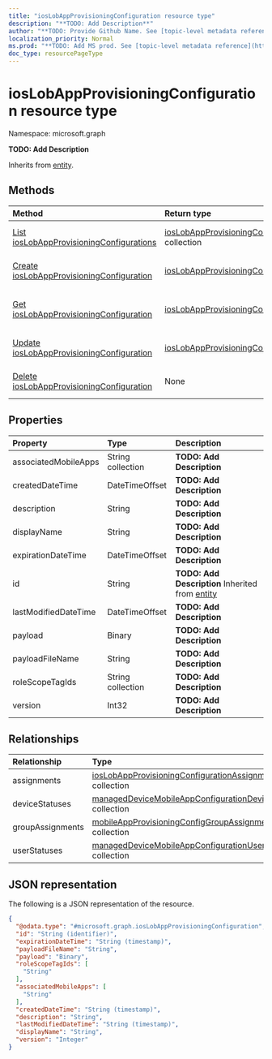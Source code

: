 ```yaml
---
title: "iosLobAppProvisioningConfiguration resource type"
description: "**TODO: Add Description**"
author: "**TODO: Provide Github Name. See [topic-level metadata reference](https://msgo.azurewebsites.net/add/document/guidelines/metadata.html#topic-level-metadata)**"
localization_priority: Normal
ms.prod: "**TODO: Add MS prod. See [topic-level metadata reference](https://msgo.azurewebsites.net/add/document/guidelines/metadata.html#topic-level-metadata)**"
doc_type: resourcePageType
---
```


# iosLobAppProvisioningConfiguration resource type

Namespace: microsoft.graph

**TODO: Add Description**


Inherits from [entity](../resources/entity.md).

## Methods
|Method|Return type|Description|
|:---|:---|:---|
|[List iosLobAppProvisioningConfigurations](../api/intune-ioslobappprovisioningconfiguration-list.md)|[iosLobAppProvisioningConfiguration](../resources/intune-ioslobappprovisioningconfiguration.md) collection|Get a list of the [iosLobAppProvisioningConfiguration](../resources/ioslobappprovisioningconfiguration.md) objects and their properties.|
|[Create iosLobAppProvisioningConfiguration](../api/intune-ioslobappprovisioningconfiguration-create.md)|[iosLobAppProvisioningConfiguration](../resources/intune-ioslobappprovisioningconfiguration.md)|Create a new [iosLobAppProvisioningConfiguration](../resources/intune-ioslobappprovisioningconfiguration.md) object.|
|[Get iosLobAppProvisioningConfiguration](../api/intune-ioslobappprovisioningconfiguration-get.md)|[iosLobAppProvisioningConfiguration](../resources/intune-ioslobappprovisioningconfiguration.md)|Read the properties and relationships of an [iosLobAppProvisioningConfiguration](../resources/intune-ioslobappprovisioningconfiguration.md) object.|
|[Update iosLobAppProvisioningConfiguration](../api/intune-ioslobappprovisioningconfiguration-update.md)|[iosLobAppProvisioningConfiguration](../resources/intune-ioslobappprovisioningconfiguration.md)|Update the properties of an [iosLobAppProvisioningConfiguration](../resources/intune-ioslobappprovisioningconfiguration.md) object.|
|[Delete iosLobAppProvisioningConfiguration](../api/intune-ioslobappprovisioningconfiguration-delete.md)|None|Deletes an [iosLobAppProvisioningConfiguration](../resources/intune-ioslobappprovisioningconfiguration.md) object.|

## Properties
|Property|Type|Description|
|:---|:---|:---|
|associatedMobileApps|String collection|**TODO: Add Description**|
|createdDateTime|DateTimeOffset|**TODO: Add Description**|
|description|String|**TODO: Add Description**|
|displayName|String|**TODO: Add Description**|
|expirationDateTime|DateTimeOffset|**TODO: Add Description**|
|id|String|**TODO: Add Description** Inherited from [entity](../resources/entity.md)|
|lastModifiedDateTime|DateTimeOffset|**TODO: Add Description**|
|payload|Binary|**TODO: Add Description**|
|payloadFileName|String|**TODO: Add Description**|
|roleScopeTagIds|String collection|**TODO: Add Description**|
|version|Int32|**TODO: Add Description**|

## Relationships
|Relationship|Type|Description|
|:---|:---|:---|
|assignments|[iosLobAppProvisioningConfigurationAssignment](../resources/intune-ioslobappprovisioningconfigurationassignment.md) collection|**TODO: Add Description**|
|deviceStatuses|[managedDeviceMobileAppConfigurationDeviceStatus](../resources/intune-manageddevicemobileappconfigurationdevicestatus.md) collection|**TODO: Add Description**|
|groupAssignments|[mobileAppProvisioningConfigGroupAssignment](../resources/intune-mobileappprovisioningconfiggroupassignment.md) collection|**TODO: Add Description**|
|userStatuses|[managedDeviceMobileAppConfigurationUserStatus](../resources/intune-manageddevicemobileappconfigurationuserstatus.md) collection|**TODO: Add Description**|

## JSON representation
The following is a JSON representation of the resource.
<!-- {
  "blockType": "resource",
  "keyProperty": "id",
  "@odata.type": "microsoft.graph.iosLobAppProvisioningConfiguration",
  "baseType": "microsoft.graph.entity",
  "openType": false
}
-->
``` json
{
  "@odata.type": "#microsoft.graph.iosLobAppProvisioningConfiguration",
  "id": "String (identifier)",
  "expirationDateTime": "String (timestamp)",
  "payloadFileName": "String",
  "payload": "Binary",
  "roleScopeTagIds": [
    "String"
  ],
  "associatedMobileApps": [
    "String"
  ],
  "createdDateTime": "String (timestamp)",
  "description": "String",
  "lastModifiedDateTime": "String (timestamp)",
  "displayName": "String",
  "version": "Integer"
}
```

